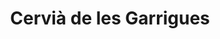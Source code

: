---
title: Cervià de les Garrigues
url: /cervia-de-les-garrigues/
latitude: 41.425
longitude: 0.861
---